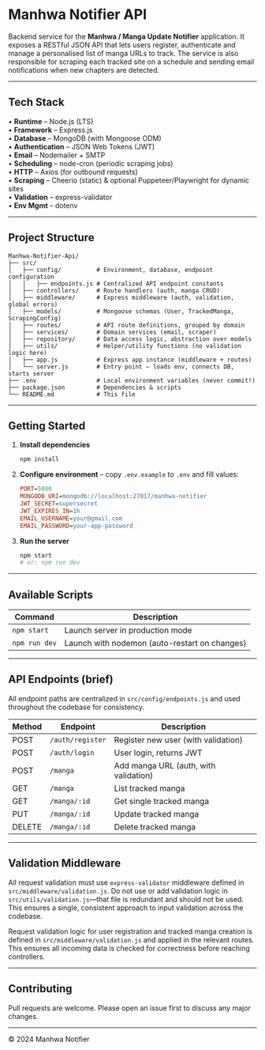 # Manhwa Notifier API

Backend service for the **Manhwa / Manga Update Notifier** application.
It exposes a RESTful JSON API that lets users register, authenticate and manage a personalised list of manga URLs to track. The service is also responsible for scraping each tracked site on a schedule and sending email notifications when new chapters are detected.

---

## Tech Stack

• **Runtime** – Node.js (LTS)  
• **Framework** – Express.js  
• **Database** – MongoDB (with Mongoose ODM)  
• **Authentication** – JSON Web Tokens (JWT)  
• **Email** – Nodemailer + SMTP  
• **Scheduling** – node-cron (periodic scraping jobs)  
• **HTTP** – Axios (for outbound requests)  
• **Scraping** – Cheerio (static) & optional Puppeteer/Playwright for dynamic sites  
• **Validation** – express-validator  
• **Env Mgmt** – dotenv

---

## Project Structure

```text
Manhwa-Notifier-Api/
├── src/
│   ├── config/          # Environment, database, endpoint configuration
│   │   ├── endpoints.js # Centralized API endpoint constants
│   ├── controllers/     # Route handlers (auth, manga CRUD)
│   ├── middleware/      # Express middleware (auth, validation, global errors)
│   ├── models/          # Mongoose schemas (User, TrackedManga, ScrapingConfig)
│   ├── routes/          # API route definitions, grouped by domain
│   ├── services/        # Domain services (email, scraper)
│   ├── repository/      # Data access logic, abstraction over models
│   ├── utils/           # Helper/utility functions (no validation logic here)
│   ├── app.js           # Express app instance (middleware + routes)
│   └── server.js        # Entry point – loads env, connects DB, starts server
├── .env                 # Local environment variables (never commit!)
├── package.json         # Dependencies & scripts
└── README.md            # This file
```

---

## Getting Started

1. **Install dependencies**
   ```bash
   npm install
   ```
2. **Configure environment** – copy `.env.example` to `.env` and fill values:
   ```ini
   PORT=5000
   MONGODB_URI=mongodb://localhost:27017/manhwa-notifier
   JWT_SECRET=supersecret
   JWT_EXPIRES_IN=1h
   EMAIL_USERNAME=your@gmail.com
   EMAIL_PASSWORD=your-app-password
   ```
3. **Run the server**
   ```bash
   npm start
   # or: npm run dev
   ```

---

## Available Scripts

| Command | Description |
|---------|-------------|
| `npm start` | Launch server in production mode |
| `npm run dev` | Launch with nodemon (auto-restart on changes) |

---

## API Endpoints (brief)

All endpoint paths are centralized in `src/config/endpoints.js` and used throughout the codebase for consistency.

| Method | Endpoint | Description |
|--------|----------|-------------|
| POST   | `/auth/register` | Register new user (with validation) |
| POST   | `/auth/login`    | User login, returns JWT |
| POST   | `/manga`         | Add manga URL (auth, with validation) |
| GET    | `/manga`         | List tracked manga |
| GET    | `/manga/:id`     | Get single tracked manga |
| PUT    | `/manga/:id`     | Update tracked manga |
| DELETE | `/manga/:id`     | Delete tracked manga |

---

## Validation Middleware

All request validation must use `express-validator` middleware defined in `src/middleware/validation.js`. Do not use or add validation logic in `src/utils/validation.js`—that file is redundant and should not be used. This ensures a single, consistent approach to input validation across the codebase.

Request validation logic for user registration and tracked manga creation is defined in `src/middleware/validation.js` and applied in the relevant routes. This ensures all incoming data is checked for correctness before reaching controllers.

---

## Contributing
Pull requests are welcome. Please open an issue first to discuss any major changes.

---

© 2024 Manhwa Notifier 